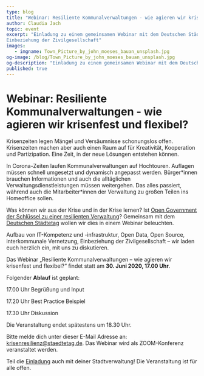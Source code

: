 ```yaml
---
type: blog
title: "Webinar: Resiliente Kommunalverwaltungen - wie agieren wir krisenfest und flexibel?"
author: Claudia Jach
topic: event
excerpt: "Einladung zu einem gemeinsamen Webinar mit dem Deutschen Städtetag am 30. Juni. Wir diskutieren den Aufbau von IT-Kompetenz und -infrastruktur, Open Data, Open Source, interkommunale Vernetzung und die
Einbeziehung der Zivilgesellschaft" 
images:
   - imgname: Town_Picture_by_john_moeses_bauan_unsplash.jpg
og-image: /blog/Town_Picture_by_john_moeses_bauan_unsplash.jpg
og-description: "Einladung zu einem gemeinsamen Webinar mit dem Deutschen Städtetag am 30. Juni zu unserem Handbuch Krisenresilienz."
published: true
---
```


# Webinar: Resiliente Kommunalverwaltungen - wie agieren wir krisenfest und flexibel?

Krisenzeiten legen Mängel und Versäumnisse schonungslos offen. Krisenzeiten machen aber auch einen Raum auf für Kreativität, Kooperation und Partizipation. Eine Zeit, in der neue Lösungen entstehen können.

In Corona-Zeiten laufen Kommunalverwaltungen auf Hochtouren. Auflagen müssen schnell umgesetzt und dynamisch angepasst werden. Bürger\*innen brauchen Informationen und auch die alltäglichen Verwaltungsdienstleistungen müssen weitergehen. Das alles passiert, während auch die Mitarbeiter\*innen der Verwaltung zu großen Teilen ins Homeoffice sollen.

Was können wir aus der Krise und in der Krise lernen? Ist [Open Government der Schlüssel zu einer resilienten Verwaltung](/documents/Handbuch-Krisenresilienz.pdf)? Gemeinsam mit dem [Deutschen Städtetag](http://www.staedtetag.de/) wollen wir dies in einem Webinar beleuchten.

Aufbau von IT-Kompetenz und -infrastruktur, Open Data, Open Source, interkommunale Vernetzung, Einbeziehung der Zivilgesellschaft – wir laden euch herzlich ein, mit uns zu diskutieren.

Das Webinar „Resiliente Kommunalverwaltungen – wie agieren wir krisenfest und flexibel?“ findet statt am **30. Juni 2020, 17.00 Uhr**.

Folgender **Ablauf** ist geplant:

17.00 Uhr	Begrüßung und Input

17.20 Uhr	Best Practice Beispiel

17.30 Uhr	Diskussion

Die Veranstaltung endet spätestens um 18.30 Uhr.

Bitte melde dich unter dieser E-Mail Adresse an: krisenresilienz@staedtetag.de. Das Webinar wird als ZOOM-Konferenz veranstaltet werden.

Teil die [Einladung](https://github.com/okfde/codefor.de/raw/gh-pages/assets/blog/Einladung_Webinar_Krisenresilienz.pdf) auch mit deiner Stadtverwaltung! Die Veranstaltung ist für alle offen.